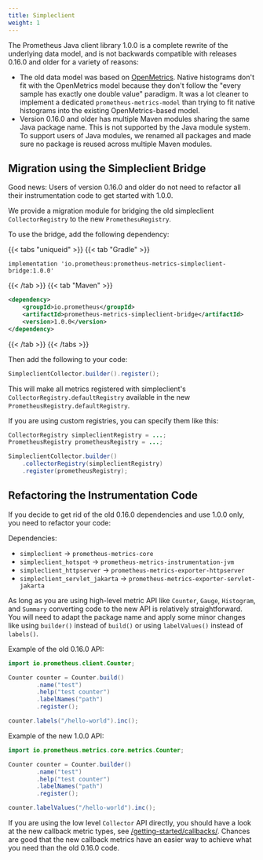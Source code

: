 ```yaml
---
title: Simpleclient
weight: 1
---
```


The Prometheus Java client library 1.0.0 is a complete rewrite of the underlying data model, and is not backwards compatible with releases 0.16.0 and older for a variety of reasons:

* The old data model was based on [OpenMetrics](https://openmetrics.io). Native histograms don't fit with the OpenMetrics model because they don't follow the "every sample has exactly one double value" paradigm. It was a lot cleaner to implement a dedicated `prometheus-metrics-model` than trying to fit native histograms into the existing OpenMetrics-based model.
* Version 0.16.0 and older has multiple Maven modules sharing the same Java package name. This is not supported by the Java module system. To support users of Java modules, we renamed all packages and made sure no package is reused across multiple Maven modules.

Migration using the Simpleclient Bridge
---------------------------------------

Good news: Users of version 0.16.0 and older do not need to refactor all their instrumentation code to get started with 1.0.0.

We provide a migration module for bridging the old simpleclient `CollectorRegistry` to the new `PromethesuRegistry`.

To use the bridge, add the following dependency:

{{< tabs "uniqueid" >}}
{{< tab "Gradle" >}}
```
implementation 'io.prometheus:prometheus-metrics-simpleclient-bridge:1.0.0'
```
{{< /tab >}}
{{< tab "Maven" >}}
```xml
<dependency>
    <groupId>io.prometheus</groupId>
    <artifactId>prometheus-metrics-simpleclient-bridge</artifactId>
    <version>1.0.0</version>
</dependency>
```
{{< /tab >}}
{{< /tabs >}}

Then add the following to your code:

```java
SimpleclientCollector.builder().register();
```

This will make all metrics registered with simpleclient's `CollectorRegistry.defaultRegistry` available in the new `PrometheusRegistry.defaultRegistry`.

If you are using custom registries, you can specify them like this:

```java
CollectorRegistry simpleclientRegistry = ...;
PrometheusRegistry prometheusRegistry = ...;

SimpleclientCollector.builder()
    .collectorRegistry(simpleclientRegistry)
    .register(prometheusRegistry);
```

Refactoring the Instrumentation Code
------------------------------------

If you decide to get rid of the old 0.16.0 dependencies and use 1.0.0 only, you need to refactor your code:

Dependencies:

* `simpleclient` -> `prometheus-metrics-core`
* `simpleclient_hotspot` -> `prometheus-metrics-instrumentation-jvm`
* `simpleclient_httpserver` -> `prometheus-metrics-exporter-httpserver`
* `simpleclient_servlet_jakarta` -> `prometheus-metrics-exporter-servlet-jakarta`

As long as you are using high-level metric API like `Counter`, `Gauge`, `Histogram`, and `Summary` converting code to the new API is relatively straightforward. You will need to adapt the package name and apply some minor changes like using `builder()` instead of `build()` or using `labelValues()` instead of `labels()`.

Example of the old 0.16.0 API:

```java
import io.prometheus.client.Counter;

Counter counter = Counter.build()
        .name("test")
        .help("test counter")
        .labelNames("path")
        .register();

counter.labels("/hello-world").inc();
```

Example of the new 1.0.0 API:

```java
import io.prometheus.metrics.core.metrics.Counter;

Counter counter = Counter.builder()
        .name("test")
        .help("test counter")
        .labelNames("path")
        .register();

counter.labelValues("/hello-world").inc();
```

If you are using the low level `Collector` API directly, you should have a look at the new callback metric types, see [/getting-started/callbacks/](../../getting-started/callbacks/). Chances are good that the new callback metrics have an easier way to achieve what you need than the old 0.16.0 code.
